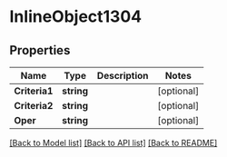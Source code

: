 # InlineObject1304

## Properties

Name | Type | Description | Notes
------------ | ------------- | ------------- | -------------
**Criteria1** | **string** |  | [optional] 
**Criteria2** | **string** |  | [optional] 
**Oper** | **string** |  | [optional] 

[[Back to Model list]](../README.md#documentation-for-models) [[Back to API list]](../README.md#documentation-for-api-endpoints) [[Back to README]](../README.md)


